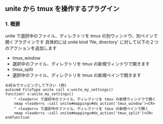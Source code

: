 ## unite から tmux を操作するプラグイン

### 1. 概要
unite で選択中のファイル、ディレクトリを tmux の別ウィンドウ、別ペインで開くプラグインです
具体的には unite kind 'file, directory' に対して以下の２つのアクションを追加します
* tmux_window
 * 選択中のファイル、ディレクトリを tmux の新規ウィンドウで開きます
* tmux_split
 * 選択中のファイル、ディレクトリを tmux の新規ペインで開きます

```vimrc
お好みでマッピングして下さい (例)
autocmd FileType unite call s:unite_my_settings()
function! s:unite_my_settings()
    " <leader>c で選択中のファイル、ディレクトリを tmux の新規ウィンドウで開く
    nmap <leader>c :call unite#mappings#do_action('tmux_window')<CR>
    " <leader>s で選択中のファイル、ディレクトリを tmux の新規ペインで開く
    nmap <leader>s :call unite#mappings#do_action('tmux_split')<CR>
endfunction
```
